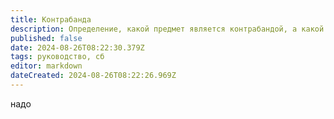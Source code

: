 ```yaml
---
title: Контрабанда
description: Определение, какой предмет является контрабандой, а какой нет.
published: false
date: 2024-08-26T08:22:30.379Z
tags: руководство, сб
editor: markdown
dateCreated: 2024-08-26T08:22:26.969Z
---
```


надо